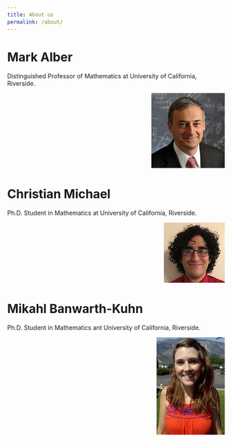 ```yaml
---
title: About us
permalink: /about/
---
```

# Mark Alber
Distinguished Professor of Mathematics at University of California, Riverside. <div style="text-align: right"> ![alt text](assets/img/Mark_Alber.jpg) </div>

# Christian Michael
Ph.D. Student in Mathematics at University of California, Riverside. <div style="text-align: right"> ![alt text](assets/img/michaelc_web.JPG)  </div>

# Mikahl Banwarth-Kuhn
Ph.D. Student in Mathematics ant University of California, Riverside. <div style="text-align: right"> ![alt text](assets/img/bkuhn_profile.jpg) </div>
